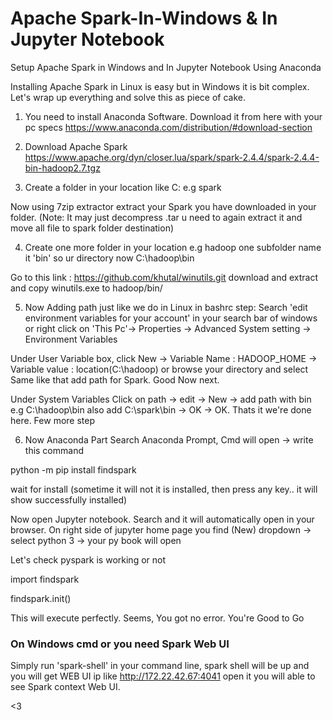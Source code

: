 # Apache Spark-In-Windows & In Jupyter Notebook
Setup Apache Spark in Windows and In Jupyter Notebook Using Anaconda

Installing Apache Spark in Linux is easy but in Windows it is bit complex. Let's wrap up everything and solve this as piece of cake.

1. You need to install Anaconda Software.
Download it from here with your pc specs
https://www.anaconda.com/distribution/#download-section

2. Download Apache Spark
https://www.apache.org/dyn/closer.lua/spark/spark-2.4.4/spark-2.4.4-bin-hadoop2.7.tgz

3. Create a folder in your location like C:
 e.g spark
 
Now using 7zip extractor extract your Spark you have downloaded in your folder.
(Note: It may just decompress .tar u need to again extract it and move all file to spark folder destination)

4. Create one more folder in your location
e.g hadoop
one subfolder name it 'bin'
so ur directory now
  C:\hadoop\bin

Go to this link : https://github.com/khutal/winutils.git
download and extract and copy winutils.exe to hadoop/bin/

5. Now Adding path just like we do in Linux in bashrc
 step: Search 'edit environment variables for your account' in your search bar of windows
 or right click on 'This Pc'-> Properties -> Advanced System setting -> Environment Variables
 
 Under User Variable box, 
 click New -> Variable Name : HADOOP_HOME -> Variable value : location(C:\hadoop) or browse your directory and select
 Same like that add path for Spark. Good Now next.
 
 Under System Variables
 Click on path -> edit -> New -> add path with bin e.g C:\hadoop\bin also add C:\spark\bin -> OK -> OK.  Thats it we're done here. Few more step
 
 6. Now Anaconda Part
 Search Anaconda Prompt, Cmd will open -> write this command
 
 python -m pip install findspark
 
 wait for install (sometime it will not it is installed, then press any key.. it will show successfully installed)
 
 Now open Jupyter notebook. Search and it will automatically open in your browser.
 On right side of jupyter home page you find (New) dropdown -> select python 3 -> your py book will open
 
 Let's check pyspark is working or not
 
 import findspark
 
 findspark.init()
 
 This will execute perfectly. Seems, You got no error. You're Good to Go

### On Windows cmd or you need Spark Web UI
Simply run 'spark-shell' in your command line, spark shell will be up and you will get WEB UI ip like  http://172.22.42.67:4041
open it you will able to see Spark context Web UI.

<3
